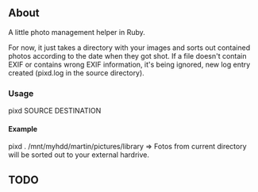 ## About

A little photo management helper in Ruby.

For now, it just takes a directory with your images and sorts out contained photos according to the date when they got shot. If a file doesn't contain EXIF or contains wrong EXIF information, it's being ignored, new log entry created (pixd.log in the source directory).

### Usage

pixd SOURCE DESTINATION

#### Example

pixd . /mnt/myhdd/martin/pictures/library
=> Fotos from current directory will be sorted out to your external hardrive.

## TODO

